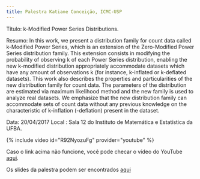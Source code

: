 ```yaml
---
title: Palestra Katiane Conceição, ICMC-USP
---
```


Título:  k-Modified Power Series Distributions.

Resumo: In this work, we present a distribution family for count data called k-Modified Power Series, which is an extension of the Zero-Modified Power Series distribution family. This extension consists in modifying the probability of observing k of each Power Series distribution, enabling the new k-modified distribution appropriately accommodate datasets which have any amount of observations k (for instance, k-inflated or k-deflated datasets). This work also describes the properties and particularities of the new distribution family for count data. The parameters of the distribution are estimated via maximum likelihood method and the new family is used to analyze real datasets. We emphasize that the new distribution family can accommodate sets of count data without any previous knowledge on the characteristic of k-inflation (-deflation) present in the dataset.

Data: 20/04/2017
Local : Sala 12 do Instituto de Matemática e Estatística da UFBA.

{% include video id="R92NyozuFg" provider="youtube" %}

Caso o link acima não funcione, você pode checar o vídeo do YouTube [aqui](https://www.youtube.com/watch?v=-R92NyozuFg).

Os slides da palestra podem ser encontrados [aqui](../arquivos/Presentation_UFBA2017.pdf)
